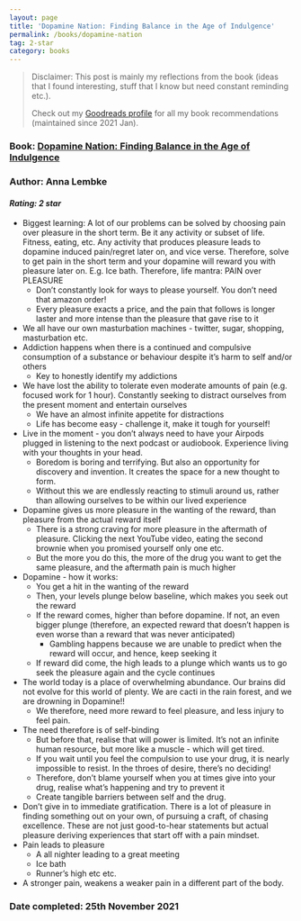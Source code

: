 ```yaml
---
layout: page
title: 'Dopamine Nation: Finding Balance in the Age of Indulgence'
permalink: /books/dopamine-nation
tag: 2-star
category: books
---
```


> Disclaimer: This post is mainly my reflections from the book (ideas that I found interesting, stuff that I know but need constant reminding etc.). 
> 
> Check out my [Goodreads profile](https://www.goodreads.com/user/show/47835814-akshay-chugh) for all my book recommendations (maintained since 2021 Jan).

### Book: [Dopamine Nation: Finding Balance in the Age of Indulgence](https://www.goodreads.com/book/show/59045417-dopamine-nation)
### Author: Anna Lembke
#### *Rating: 2 star*

* Biggest learning: A lot of our problems can be solved by choosing pain over pleasure in the short term. Be it any activity or subset of life. Fitness, eating, etc. Any activity that produces pleasure leads to dopamine induced pain/regret later on, and vice verse. Therefore, solve to get pain in the short term and your dopamine will reward you with pleasure later on. E.g. Ice bath. Therefore, life mantra: PAIN over PLEASURE
    * Don’t constantly look for ways to please yourself. You don’t need that amazon order!
    * Every pleasure exacts a price, and the pain that follows is longer laster and more intense than the pleasure that gave rise to it
* We all have our own masturbation machines - twitter, sugar, shopping, masturbation etc.
* Addiction happens when there is a continued and compulsive consumption of a substance or behaviour despite it’s harm to self and/or others
    * Key to honestly identify my addictions
* We have lost the ability to tolerate even moderate amounts of pain (e.g. focused work for 1 hour). Constantly seeking to distract ourselves from the present moment and entertain ourselves
    * We have an almost infinite appetite for distractions
    * Life has become easy - challenge it, make it tough for yourself!
* Live in the moment - you don’t always need to have your Airpods plugged in listening to the next podcast or audiobook. Experience living with your thoughts in your head.
    * Boredom is boring and terrifying. But also an opportunity for discovery and invention. It creates the space for a new thought to form.
    * Without this we are endlessly reacting to stimuli around us, rather than allowing ourselves to be within our lived experience
* Dopamine gives us more pleasure in the wanting of the reward, than pleasure from the actual reward itself
    * There is a strong craving for more pleasure in the aftermath of pleasure. Clicking the next YouTube video, eating the second brownie when you promised yourself only one etc.
    * But the more you do this, the more of the drug you want to get the same pleasure, and the aftermath pain is much higher
* Dopamine - how it works:
    * You get a hit in the wanting of the reward
    * Then, your levels plunge below baseline, which makes you seek out the reward
    * If the reward comes, higher than before dopamine. If not, an even bigger plunge (therefore, an expected reward that doesn’t happen is even worse than a reward that was never anticipated)
        * Gambling happens because we are unable to predict when the reward will occur, and hence, keep seeking it
    * If reward did come, the high leads to a plunge which wants us to go seek the pleasure again and the cycle continues
* The world today is a place of overwhelming abundance. Our brains did not evolve for this world of plenty. We are cacti in the rain forest, and we are drowning in Dopamine!!
    * We therefore, need more reward to feel pleasure, and less injury to feel pain.
* The need therefore is of self-binding
    * But before that, realise that will power is limited. It’s not an infinite human resource, but more like a muscle - which will get tired. 
    * If you wait until you feel the compulsion to use your drug, it is nearly impossible to resist. In the throes of desire, there’s no deciding!
    * Therefore, don’t blame yourself when you at times give into your drug, realise what’s happening and try to prevent it
    * Create tangible barriers between self and the drug.
* Don’t give in to immediate gratification. There is a lot of pleasure in finding something out on your own, of pursuing a craft, of chasing excellence. These are not just good-to-hear statements but actual pleasure deriving experiences that start off with a pain mindset.
* Pain leads to pleasure
    * A all nighter leading to a great meeting
    * Ice bath
    * Runner’s high etc etc.
* A stronger pain, weakens a weaker pain in a different part of the body.

### Date completed: 25th November 2021
